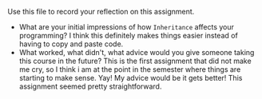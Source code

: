 Use this file to record your reflection on this assignment.

- What are your initial impressions of how `Inheritance` affects your programming?
I think this definitely makes things easier instead of having to copy and paste code. 
- What worked, what didn't, what advice would you give someone taking this course in the future?
This is the first assignment that did not make me cry, so I think i am at the point in the semester where things are starting to make sense. Yay! My advice would be it gets better! This assignment seemed pretty straightforward. 
